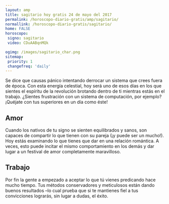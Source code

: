 ```yaml
---
layout: amp
title: sagitario hoy gratis 24 de mayo del 2017 
permalink: /horoscopo-diario-gratis/amp/sagitario/
normallink: /horoscopo-diario-gratis/sagitario/
home: FALSE
horoscopo:
 signo: sagitario
 video: CDuAABqnMQk

ogimg: /images/sagitario_char.png
sitemap:
 priority: 1
 changefreq: 'daily'
---
```



Se dice que causas pánico intentando derrocar un sistema que crees fuera de época. Con esta energía celestial, hoy será uno de esos días en los que sientes el espíritu de la revolución brotando dentro de ti mientras estás en el trabajo. ¿Sientes frustración con un sistema de computación, por ejemplo? ¡Quéjate con tus superiores en un día como éste!

## Amor

Cuando los nativos de tu signo se sienten equilibrados y sanos, son capaces de compartir lo que tienen con su pareja (¡y puede ser un mucho!). Hoy estás examinando lo que tienes que dar en una relación romántica. A veces, esto puede incitar el mismo comportamiento en los demás y dar lugar a un festival de amor completamente maravilloso.

## Trabajo

Por fin la gente a empezado a aceptar lo que tú vienes predicando hace mucho tiempo. Tus métodos conservadores y meticulosos están dando buenos resultados –lo cual prueba que si te mantienes fiel a tus convicciones lograrás, sin lugar a dudas, el éxito.